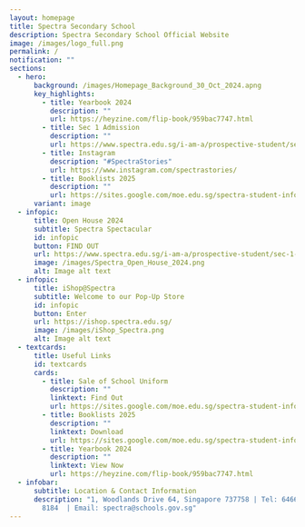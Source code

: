 ```yaml
---
layout: homepage
title: Spectra Secondary School
description: Spectra Secondary School Official Website
image: /images/logo_full.png
permalink: /
notification: ""
sections:
  - hero:
      background: /images/Homepage_Background_30_Oct_2024.apng
      key_highlights:
        - title: Yearbook 2024
          description: ""
          url: https://heyzine.com/flip-book/959bac7747.html
        - title: Sec 1 Admission
          description: ""
          url: https://www.spectra.edu.sg/i-am-a/prospective-student/sec-1-admission/
        - title: Instagram
          description: "#SpectraStories"
          url: https://www.instagram.com/spectrastories/
        - title: Booklists 2025
          description: ""
          url: https://sites.google.com/moe.edu.sg/spectra-student-info-hub/others/booklist
      variant: image
  - infopic:
      title: Open House 2024
      subtitle: Spectra Spectacular
      id: infopic
      button: FIND OUT
      url: https://www.spectra.edu.sg/i-am-a/prospective-student/sec-1-admission/
      image: /images/Spectra_Open_House_2024.png
      alt: Image alt text
  - infopic:
      title: iShop@Spectra
      subtitle: Welcome to our Pop-Up Store
      id: infopic
      button: Enter
      url: https://ishop.spectra.edu.sg/
      image: /images/iShop_Spectra.png
      alt: Image alt text
  - textcards:
      title: Useful Links
      id: textcards
      cards:
        - title: Sale of School Uniform
          description: ""
          linktext: Find Out
          url: https://sites.google.com/moe.edu.sg/spectra-student-info-hub/others/uniform?authuser=0
        - title: Booklists 2025
          description: ""
          linktext: Download
          url: https://sites.google.com/moe.edu.sg/spectra-student-info-hub/others/booklist
        - title: Yearbook 2024
          description: ""
          linktext: View Now
          url: https://heyzine.com/flip-book/959bac7747.html
  - infobar:
      subtitle: Location & Contact Information
      description: "1, Woodlands Drive 64, Singapore 737758 | Tel: 6466 0775 | 6805
        8184  | Email: spectra@schools.gov.sg"
---
```

